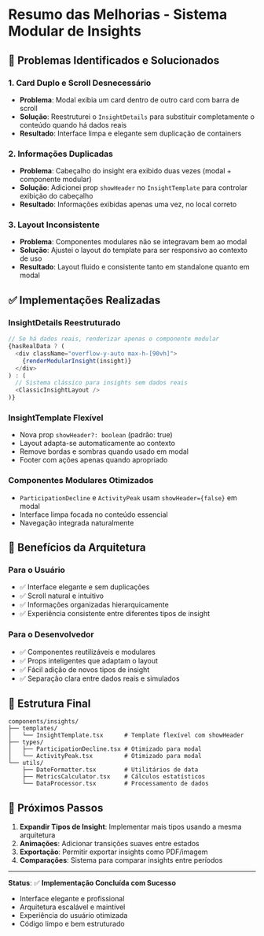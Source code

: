 # Resumo das Melhorias - Sistema Modular de Insights

## 🎯 Problemas Identificados e Solucionados

### 1. **Card Duplo e Scroll Desnecessário**
- **Problema**: Modal exibia um card dentro de outro card com barra de scroll
- **Solução**: Reestruturei o `InsightDetails` para substituir completamente o conteúdo quando há dados reais
- **Resultado**: Interface limpa e elegante sem duplicação de containers

### 2. **Informações Duplicadas**
- **Problema**: Cabeçalho do insight era exibido duas vezes (modal + componente modular)
- **Solução**: Adicionei prop `showHeader` no `InsightTemplate` para controlar exibição do cabeçalho
- **Resultado**: Informações exibidas apenas uma vez, no local correto

### 3. **Layout Inconsistente**
- **Problema**: Componentes modulares não se integravam bem ao modal
- **Solução**: Ajustei o layout do template para ser responsivo ao contexto de uso
- **Resultado**: Layout fluido e consistente tanto em standalone quanto em modal

## ✅ Implementações Realizadas

### **InsightDetails Reestruturado**
```typescript
// Se há dados reais, renderizar apenas o componente modular
{hasRealData ? (
  <div className="overflow-y-auto max-h-[90vh]">
    {renderModularInsight(insight)}
  </div>
) : (
  // Sistema clássico para insights sem dados reais
  <ClassicInsightLayout />
)}
```

### **InsightTemplate Flexível**
- Nova prop `showHeader?: boolean` (padrão: true)
- Layout adapta-se automaticamente ao contexto
- Remove bordas e sombras quando usado em modal
- Footer com ações apenas quando apropriado

### **Componentes Modulares Otimizados**
- `ParticipationDecline` e `ActivityPeak` usam `showHeader={false}` em modal
- Interface limpa focada no conteúdo essencial
- Navegação integrada naturalmente

## 🎨 Benefícios da Arquitetura

### **Para o Usuário**
- ✅ Interface elegante e sem duplicações
- ✅ Scroll natural e intuitivo
- ✅ Informações organizadas hierarquicamente
- ✅ Experiência consistente entre diferentes tipos de insight

### **Para o Desenvolvedor**
- ✅ Componentes reutilizáveis e modulares
- ✅ Props inteligentes que adaptam o layout
- ✅ Fácil adição de novos tipos de insight
- ✅ Separação clara entre dados reais e simulados

## 🔧 Estrutura Final

```
components/insights/
├── templates/
│   └── InsightTemplate.tsx      # Template flexível com showHeader
├── types/
│   ├── ParticipationDecline.tsx # Otimizado para modal
│   └── ActivityPeak.tsx         # Otimizado para modal
└── utils/
    ├── DateFormatter.tsx        # Utilitários de data
    ├── MetricsCalculator.tsx    # Cálculos estatísticos
    └── DataProcessor.tsx        # Processamento de dados
```

## 🚀 Próximos Passos

1. **Expandir Tipos de Insight**: Implementar mais tipos usando a mesma arquitetura
2. **Animações**: Adicionar transições suaves entre estados
3. **Exportação**: Permitir exportar insights como PDF/imagem
4. **Comparações**: Sistema para comparar insights entre períodos

---

**Status**: ✅ **Implementação Concluída com Sucesso**
- Interface elegante e profissional
- Arquitetura escalável e maintível
- Experiência do usuário otimizada
- Código limpo e bem estruturado 